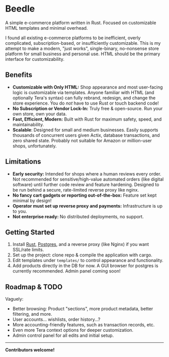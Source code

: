 # Beedle

A simple e-commerce platform written in Rust. Focused on customizable HTML templates and minimal overhead.

I found all existing e-commerce platforms to be inefficient, overly complicated, subscription-based, or insufficiently customizable. This is my attempt to make a modern, "just works", single-binary, no-nonsense store platform for small business and personal use. HTML should be the primary interface for customizability.

## Benefits

- **Customizable with Only HTML:** Shop appearance and most user-facing logic is customizable via templates. Anyone familiar with HTML (and optionally Tera's syntax) can fully rebrand, redesign, and change the store experience. You do *not* have to use Rust or touch backend code!
- **No Subscription or Vendor Lock-In:** Truly free & open-source. Run your own store, own your data.
- **Fast, Efficient, Modern:** Built with Rust for maximum safety, speed, and maintainability.
- **Scalable**: Designed for small and medium businesses. Easily supports thousands of concurrent users given Actix, database transactions, and zero shared state. Probably not suitable for Amazon or million-user shops, unfortunately. 

## Limitations

- **Early security:** Intended for shops where a human reviews every order. Not recommended for sensitive/high-value automated orders (like digital software) until further code review and feature hardening. Designed to be run behind a secure, rate-limited reverse proxy like nginx.
- **No fancy cart gadgets or reporting out-of-the-box:** Feature set kept minimal by design!
- **Operator must set up reverse proxy and payments:** Infrastructure is up to you.
- **Not enterprise ready:** No distributed deployments, no support.

## Getting Started

1. Install [Rust](https://rustup.rs/), [Postgres](https://www.postgresql.org/), and a reverse proxy (like Nginx) if you want SSL/rate limits.
2. Set up the project: clone repo & compile the application with cargo. 
3. Edit templates under `templates/` to control appearance and functionality.
4. Add products directly in the DB for now. A GUI browser for postgres is currently recommended. Admin panel coming soon! 

## Roadmap & TODO

Vaguely:

- Better browsing: Product "sections", more product metadata, better filtering, and more.
- User accounts... wishlists, order history...? 
- More accounting-friendly features, such as transaction records, etc.
- Even more Tera context options for deeper customization.
- Admin control panel for all edits and initial setup.

---

**Contributors welcome!**